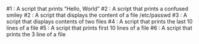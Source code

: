 #1 : A script that prints “Hello, World”
#2 : A script that prints a confused smiley
#2 : A script that displays the content of a file /etc/passwd
#3 : A script that displays contents of two files
#4 : A script that prints the last 10 lines of a file
#5 : A script that prints first 10 lines of a file
#6 : A script that prints the 3 line of a file
